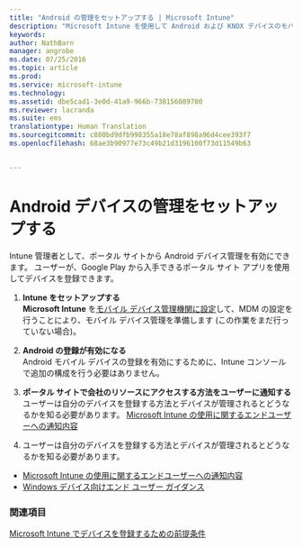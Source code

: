 ```yaml
---
title: "Android の管理をセットアップする | Microsoft Intune"
description: "Microsoft Intune を使用して Android および KNOX デバイスのモバイル デバイス管理 (MDM) を有効にします。"
keywords: 
author: NathBarn
manager: angrobe
ms.date: 07/25/2016
ms.topic: article
ms.prod: 
ms.service: microsoft-intune
ms.technology: 
ms.assetid: dbe5cad1-3e0d-41a9-966b-738156089700
ms.reviewer: lacranda
ms.suite: ems
translationtype: Human Translation
ms.sourcegitcommit: c880bd9dfb998355a18e78af898a96d4cee393f7
ms.openlocfilehash: 68ae3b90977e73c49b21d3196100f73d11549b63


---
```


# Android デバイスの管理をセットアップする
Intune 管理者として、ポータル サイトから Android デバイス管理を有効にできます。 ユーザーが、Google Play から入手できるポータル サイト アプリを使用してデバイスを登録できます。

1.  **Intune をセットアップする**<br>
    **Microsoft Intune** を[モバイル デバイス管理機関に設定](prerequisites-for-enrollment.md#set-mobile-device-management-authority)して、MDM の設定を行うことにより、モバイル デバイス管理を準備します (この作業をまだ行っていない場合)。

2.  **Android の登録が有効になる**<br>
    Android モバイル デバイスの登録を有効にするために、Intune コンソールで追加の構成を行う必要はありません。

3.  **ポータル サイトで会社のリソースにアクセスする方法をユーザーに通知する**<br>
    ユーザーは自分のデバイスを登録する方法とデバイスが管理されるとどうなるかを知る必要があります。 [Microsoft Intune の使用に関するエンドユーザーへの通知内容](what-to-tell-your-end-users-about-using-microsoft-intune.md)

4.  ユーザーは自分のデバイスを登録する方法とデバイスが管理されるとどうなるかを知る必要があります。
  - [Microsoft Intune の使用に関するエンドユーザーへの通知内容](what-to-tell-your-end-users-about-using-microsoft-intune.md)
  - [Windows デバイス向けエンド ユーザー ガイダンス](../enduser/using-your-android-device-with-intune.md)

### 関連項目
[Microsoft Intune でデバイスを登録するための前提条件](prerequisites-for-enrollment.md)



<!--HONumber=Sep16_HO4-->


